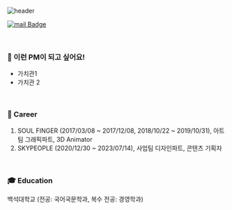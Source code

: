 ![header](https://capsule-render.vercel.app/api?type=waving&color=timeGradient&text=Hello%20and%20welcome%20to%20Snow's%20GitHub👋%20&animation=twinkling&fontSize=25&fontAlignY=40&fontAlign=70&height=250)

[![mail Badge](https://img.shields.io/badge/Email-EA4335?style=flat-square&logo=Gmail&logoColor=white&link=mailto:every5116@naver.com)](mailto:snowlee0508@gmail.com)

<br>

### 🙋 이런 PM이 되고 싶어요!
* 가치관1
* 가치관 2

<br>

### :office: Career
1. SOUL FINGER (2017/03/08 ~ 2017/12/08, 2018/10/22 ~ 2019/10/31), 아트팀 그래픽파트, 3D Animator
2. SKYPEOPLE (2020/12/30 ~ 2023/07/14), 사업팀 디자인파트, 콘텐츠 기획자

<br>

### :mortar_board: Education
백석대학교 (전공: 국어국문학과, 복수 전공: 경영학과)

<!--
**razon3430/razon3430** is a ✨ _special_ ✨ repository because its `README.md` (this file) appears on your GitHub profile.

Here are some ideas to get you started:

- 🔭 I’m currently working on ...
- 🌱 I’m currently learning ...
- 👯 I’m looking to collaborate on ...
- 🤔 I’m looking for help with ...
- 💬 Ask me about ...
- 📫 How to reach me: ...
- 😄 Pronouns: ...
- ⚡ Fun fact: ...
-->
